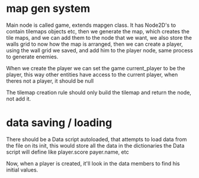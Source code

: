 # map gen system

Main node is called game, extends mapgen class. It has Node2D's to contain tilemaps objects etc, then we generate the map, which creates the tile maps, and we
can add them to the node that we want, we also store the walls grid to now how the map is arranged, then we can create a player, using the wall grid we saved,
and add him to the player node, same process to generate enemies.

When we create the player we can set the game current_player to be the player, this
way other entities have access to the current player, when theres not a player,
it should be null

The tilemap creation rule should only build the tilemap and return the node, not add it.

# data saving / loading

There should be a Data script autoloaded, that attempts to load data from the file
on its init, this would store all the data in the dictionaries the Data script will define
like player.score payer.name, etc

Now, when a player is created, it'll look in the data members to find his initial values.

